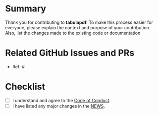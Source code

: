 # Summary

Thank you for contributing to **tabulapdf**! To make this process easier for everyone, please explain the context and purpose of your contribution. Also, list the changes made to the existing code or documentation.

# Related GitHub Issues and PRs

- Ref: #

# Checklist

- [ ] I understand and agree to the [Code of Conduct](https://www.contributor-covenant.org/version/2/1/code_of_conduct.html).
- [ ] I have listed any major changes in the [NEWS](https://github.com/ropensci/tabulapdf/blob/main/NEWS.md).
